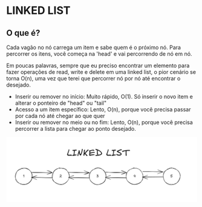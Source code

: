 # LINKED LIST

## O que é?

Cada vagão no nó carrega um item e sabe quem é o próximo nó.
Para percorrer os itens, você começa na 'head' e vai percorrendo de nó em nó.

Em poucas palavras, sempre que eu preciso encontrar um elemento para fazer operações de read, write e delete em uma linked list, o pior cenário se torna O(n), uma vez que terei que percorrer nó por nó até encontrar o desejado.

- Inserir ou remover no início: Muito rápido, O(1). Só inserir o novo item e alterar o ponteiro de "head" ou "tail"
- Acesso a um item específico: Lento, O(n), porque você precisa passar por cada nó até chegar ao que quer
- Inserir ou remover no meio ou no fim: Lento, O(n), porque você precisa percorrer a lista para chegar ao ponto desejado.

![Linked list](images/linked-list.png)


